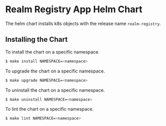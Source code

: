 # Realm Registry App Helm Chart

The helm chart installs k8s objects with the release name `realm-registry`.

## Installing the Chart

To install the chart on a specific namespace.

```bash
$ make install NAMESPACE=<namespace>
```

To upgrade the chart on a specific namespace.

```bash
$ make upgrade NAMESPACE=<namespace>
```

To uninstall the chart on a specific namespace.

```bash
$ make uninstall NAMESPACE=<namespace>
```

To lint the chart on a specific namespace.

```bash
$ make lint NAMESPACE=<namespace>
```
